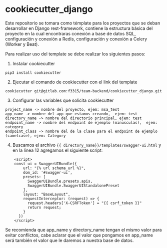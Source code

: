 # cookiecutter_django

Este repositorio se tomara como témplate para los proyectos que se deban desarrollar en Django rest-framework, contiene la estructura básica del proyecto en la cual encontraras conexión a base de datos SQL, configuración y conexión a Redis, configuración y conexión a Celery (Worker y Beat).

Para realizar uso del template se debe realizar los siguientes pasos: 

1.	Instalar cookiecutter

`pip3 install cookiecutter`

2.	Ejecutar el comando de cookiecutter con el link del template

`cookiecutter git@gitlab.com:f3315/team-backend/cookiecutter_django.git`

3.	Configurar las variables que solicita cookiecutter

```
project_name -> nombre del proyecto, ejem: msa_test
app_name -> nombre del app que estamos creando,  ejem: test
directory_name -> nombre del directorio principal, ejem: test
endpoint_name -> nombre del endpoint de ejemplo (minusculas),  ejem: category
endpoint_class -> nombre del de la clase para el endpoint de ejemplo (camelcase), ejem: Category
```

4.	Buscamos el archivo `{{ directory_name}}/templates/swagger-ui.html` y en la línea 12 agregamos el siguiente script:

```
    <script>
    const ui = SwaggerUIBundle({
        url: "{% url schema_url %}",
        dom_id: '#swagger-ui',
        presets: [
          SwaggerUIBundle.presets.apis,
          SwaggerUIBundle.SwaggerUIStandalonePreset
        ],
        layout: "BaseLayout",
        requestInterceptor: (request) => {
          request.headers['X-CSRFToken'] = "{{ csrf_token }}"
          return request;
        }
      })
    </script>
```

Se recomienda que app_name y directory_name tengan el mismo valor para evitar conflictos, cabe aclarar que el valor que pongamos en app_name será también el valor que le daremos a nuestra base de datos.